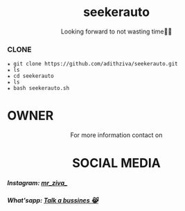 <h1 align="center">seekerauto</h1>
<p align="center">
Looking forward to not wasting time🏴‍☠️
</p>


### CLONE
```
★ git clone https://github.com/adithziva/seekerauto.git
★ ls
★ cd seekerauto
★ ls
★ bash seekerauto.sh
```

# OWNER
<p align="center">For more information contact on</p>
<h1 align="center">SOCIAL MEDIA</h1>

<div> 
<h5> Instagram: <a href="https://instagram.com/mr_ziva_?igshid=16l8x2u66fm0u">mr_ziva_</a></h5>
</div>
<div>
<h5> What'sapp: <a href="https://wa.me/+916282943771">Talk a bussines 😹</a><h5>
</div>
